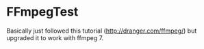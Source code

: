 # FFmpegTest

Basically just followed this tutorial (http://dranger.com/ffmpeg/) but upgraded it to work with ffmpeg 7.
